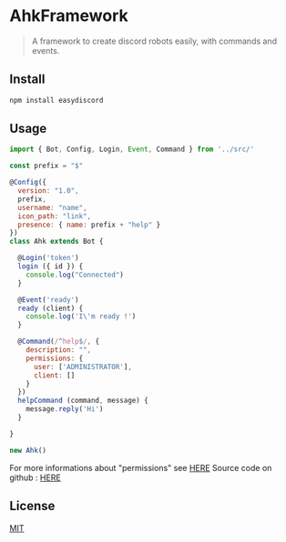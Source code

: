 # AhkFramework

> A framework to create discord robots easily, with commands and events.

## Install

```bash
npm install easydiscord
```

## Usage

```javascript
import { Bot, Config, Login, Event, Command } from '../src/'

const prefix = "$"

@Config({
  version: "1.0",
  prefix,
  username: "name",
  icon_path: "link",
  presence: { name: prefix + "help" }
})
class Ahk extends Bot {

  @Login('token')
  login ({ id }) {
    console.log("Connected")
  }

  @Event('ready')
  ready (client) {
    console.log('I\'m ready !')
  }

  @Command(/^help$/, {
    description: "",
    permissions: {
      user: ['ADMINISTRATOR'],
      client: []
    }
  })
  helpCommand (command, message) {
    message.reply('Hi')
  }

}

new Ahk()
```

For more informations about "permissions" see [HERE](https://discordapp.com/developers/docs/topics/permissions)
Source code on github : [HERE](https://github.com/Sebastien-Ahkrin/easydiscord)

## License

[MIT](http://vjpr.mit-license.org)
